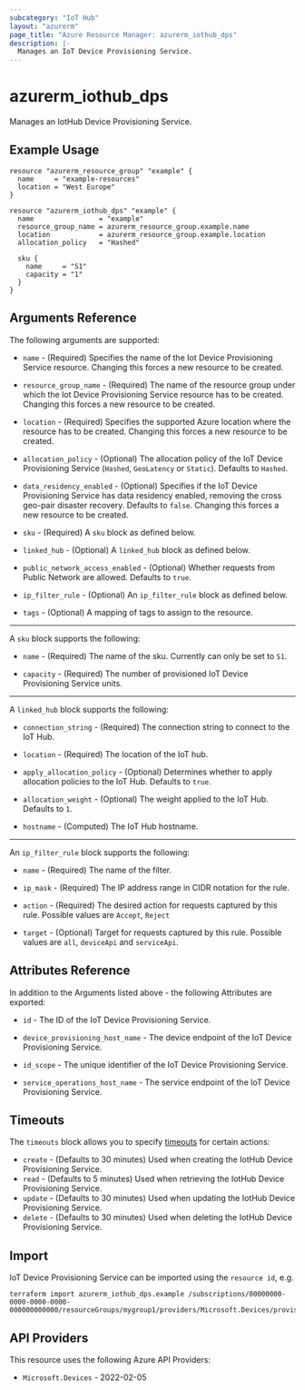```yaml
---
subcategory: "IoT Hub"
layout: "azurerm"
page_title: "Azure Resource Manager: azurerm_iothub_dps"
description: |-
  Manages an IoT Device Provisioning Service.
---
```


# azurerm_iothub_dps

Manages an IotHub Device Provisioning Service.

## Example Usage

```hcl
resource "azurerm_resource_group" "example" {
  name     = "example-resources"
  location = "West Europe"
}

resource "azurerm_iothub_dps" "example" {
  name                = "example"
  resource_group_name = azurerm_resource_group.example.name
  location            = azurerm_resource_group.example.location
  allocation_policy   = "Hashed"

  sku {
    name     = "S1"
    capacity = "1"
  }
}
```

## Arguments Reference

The following arguments are supported:

* `name` - (Required) Specifies the name of the Iot Device Provisioning Service resource. Changing this forces a new resource to be created.

* `resource_group_name` - (Required) The name of the resource group under which the Iot Device Provisioning Service resource has to be created. Changing this forces a new resource to be created.

* `location` - (Required) Specifies the supported Azure location where the resource has to be created. Changing this forces a new resource to be created.

* `allocation_policy` - (Optional) The allocation policy of the IoT Device Provisioning Service (`Hashed`, `GeoLatency` or `Static`). Defaults to `Hashed`.

* `data_residency_enabled` - (Optional) Specifies if the IoT Device Provisioning Service has data residency enabled, removing the cross geo-pair disaster recovery. Defaults to `false`. Changing this forces a new resource to be created.

* `sku` - (Required) A `sku` block as defined below.

* `linked_hub` - (Optional) A `linked_hub` block as defined below.

* `public_network_access_enabled` - (Optional) Whether requests from Public Network are allowed. Defaults to `true`.

* `ip_filter_rule` - (Optional) An `ip_filter_rule` block as defined below.

* `tags` - (Optional) A mapping of tags to assign to the resource.

---

A `sku` block supports the following:

* `name` - (Required) The name of the sku. Currently can only be set to `S1`.

* `capacity` - (Required) The number of provisioned IoT Device Provisioning Service units.

---

A `linked_hub` block supports the following:

* `connection_string` - (Required) The connection string to connect to the IoT Hub.

* `location` - (Required) The location of the IoT hub.

* `apply_allocation_policy` - (Optional) Determines whether to apply allocation policies to the IoT Hub. Defaults to `true`.

* `allocation_weight` - (Optional) The weight applied to the IoT Hub. Defaults to `1`.

* `hostname` - (Computed) The IoT Hub hostname.

---

An `ip_filter_rule` block supports the following:

* `name` - (Required) The name of the filter.

* `ip_mask` - (Required) The IP address range in CIDR notation for the rule.

* `action` - (Required) The desired action for requests captured by this rule. Possible values are `Accept`, `Reject`

* `target` - (Optional) Target for requests captured by this rule. Possible values are `all`, `deviceApi` and `serviceApi`.

## Attributes Reference

In addition to the Arguments listed above - the following Attributes are exported:

* `id` - The ID of the IoT Device Provisioning Service.

* `device_provisioning_host_name` - The device endpoint of the IoT Device Provisioning Service.

* `id_scope` - The unique identifier of the IoT Device Provisioning Service.

* `service_operations_host_name` - The service endpoint of the IoT Device Provisioning Service.

## Timeouts

The `timeouts` block allows you to specify [timeouts](https://developer.hashicorp.com/terraform/language/resources/configure#define-operation-timeouts) for certain actions:

* `create` - (Defaults to 30 minutes) Used when creating the IotHub Device Provisioning Service.
* `read` - (Defaults to 5 minutes) Used when retrieving the IotHub Device Provisioning Service.
* `update` - (Defaults to 30 minutes) Used when updating the IotHub Device Provisioning Service.
* `delete` - (Defaults to 30 minutes) Used when deleting the IotHub Device Provisioning Service.

## Import

IoT Device Provisioning Service can be imported using the `resource id`, e.g.

```shell
terraform import azurerm_iothub_dps.example /subscriptions/00000000-0000-0000-0000-000000000000/resourceGroups/mygroup1/providers/Microsoft.Devices/provisioningServices/example
```

## API Providers
<!-- This section is generated, changes will be overwritten -->
This resource uses the following Azure API Providers:

* `Microsoft.Devices` - 2022-02-05
